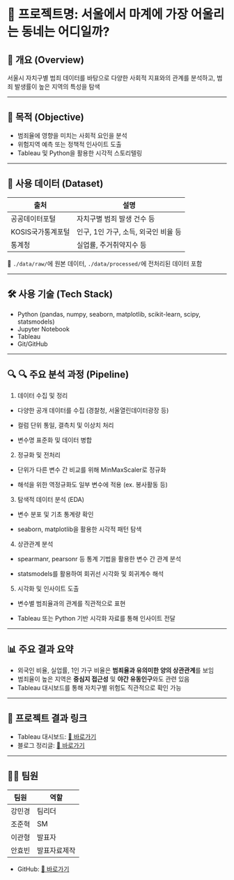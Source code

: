 # 🧠 프로젝트명:  서울에서 마계에 가장 어울리는 동네는 어디일까? 

## 📌 개요 (Overview)
서울시 자치구별 범죄 데이터를 바탕으로 다양한 사회적 지표와의 관계를 분석하고, 범죄 발생률이 높은 지역의 특성을 탐색

---

## 🎯 목적 (Objective)
- 범죄율에 영향을 미치는 사회적 요인을 분석
- 위험지역 예측 또는 정책적 인사이트 도출
- Tableau 및 Python을 활용한 시각적 스토리텔링

---

## 📂 사용 데이터 (Dataset)
| 출처 | 설명 |
|------|------|
| 공공데이터포털 | 자치구별 범죄 발생 건수 등 |
|  KOSIS국가통계포털 | 인구, 1인 가구, 소득, 외국인 비율 등 |
| 통계청 | 실업률, 주거취약지수 등 |

📁 `./data/raw/`에 원본 데이터, `./data/processed/`에 전처리된 데이터 포함

---

## 🛠️ 사용 기술 (Tech Stack)
- Python (pandas, numpy, seaborn, matplotlib, scikit-learn, scipy, statsmodels)
- Jupyter Notebook
- Tableau
- Git/GitHub

---

## 🔍 🔍 주요 분석 과정 (Pipeline)
1. 데이터 수집 및 정리

- 다양한 공개 데이터를 수집 (경찰청, 서울열린데이터광장 등)

- 컬럼 단위 통일, 결측치 및 이상치 처리

- 변수명 표준화 및 데이터 병합

2. 정규화 및 전처리

- 단위가 다른 변수 간 비교를 위해 MinMaxScaler로 정규화

- 해석을 위한 역정규화도 일부 변수에 적용 (ex. 봉사활동 등)

3. 탐색적 데이터 분석 (EDA)

- 변수 분포 및 기초 통계량 확인

- seaborn, matplotlib을 활용한 시각적 패턴 탐색

4. 상관관계 분석

- spearmanr, pearsonr 등 통계 기법을 활용한 변수 간 관계 분석

- statsmodels를 활용하여 회귀선 시각화 및 회귀계수 해석

5. 시각화 및 인사이트 도출

- 변수별 범죄율과의 관계를 직관적으로 표현

- Tableau 또는 Python 기반 시각화 자료를 통해 인사이트 전달

---

## 📊 주요 결과 요약
- 외국인 비율, 실업률, 1인 가구 비율은 **범죄율과 유의미한 양의 상관관계**를 보임
- 범죄율이 높은 지역은 **중심지 접근성** 및 **야간 유동인구**와도 관련 있음
- Tableau 대시보드를 통해 자치구별 위험도 직관적으로 확인 가능

---

## 🔗 프로젝트 결과 링크
- Tableau 대시보드: [🔗 바로가기](https://public.tableau.com/views/example_dashboard)
- 블로그 정리글: [🔗 바로가기](https://velog.io/@username/crime-analysis)

---

## 🙋‍♀️ 팀원

| 팀원 | 역할 |
|------|------|
| 강민경 | 팀리더 |
| 조준혁 | SM |
| 이관형 | 발표자 |
| 안효빈 | 발표자료제작 |

- GitHub: [🔗 바로가기](https://github.com/CityCrimeResearch/MidProject)  
